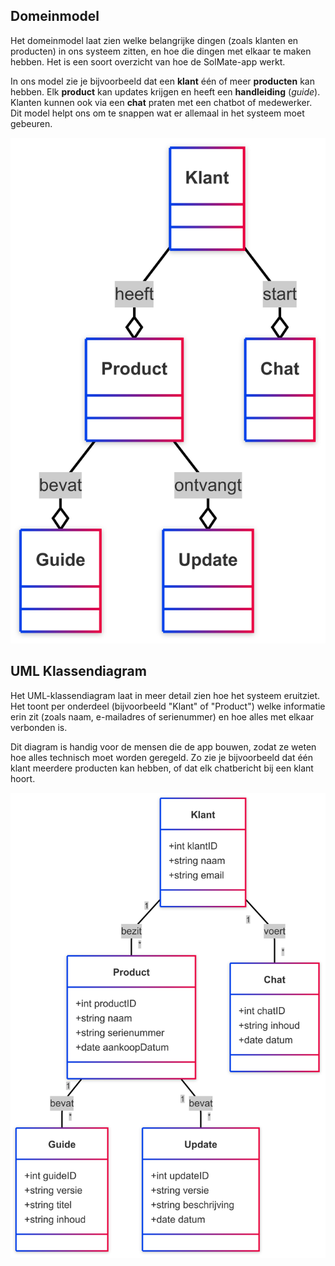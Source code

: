 ## Domeinmodel

Het domeinmodel laat zien welke belangrijke dingen (zoals klanten en producten) in ons systeem zitten, en hoe die dingen met elkaar te maken hebben. Het is een soort overzicht van hoe de SolMate-app werkt.

In ons model zie je bijvoorbeeld dat een **klant** één of meer **producten** kan hebben. Elk **product** kan updates krijgen en heeft een **handleiding** (*guide*). Klanten kunnen ook via een **chat** praten met een chatbot of medewerker. Dit model helpt ons om te snappen wat er allemaal in het systeem moet gebeuren.

![Domeinmodel](Domeinmodel.png)

## UML Klassendiagram

Het UML-klassendiagram laat in meer detail zien hoe het systeem eruitziet. Het toont per onderdeel (bijvoorbeeld "Klant" of "Product") welke informatie erin zit (zoals naam, e-mailadres of serienummer) en hoe alles met elkaar verbonden is.

Dit diagram is handig voor de mensen die de app bouwen, zodat ze weten hoe alles technisch moet worden geregeld. Zo zie je bijvoorbeeld dat één klant meerdere producten kan hebben, of dat elk chatbericht bij een klant hoort.



![UML Klassendiagram](UML_Klassendiagram.png)

